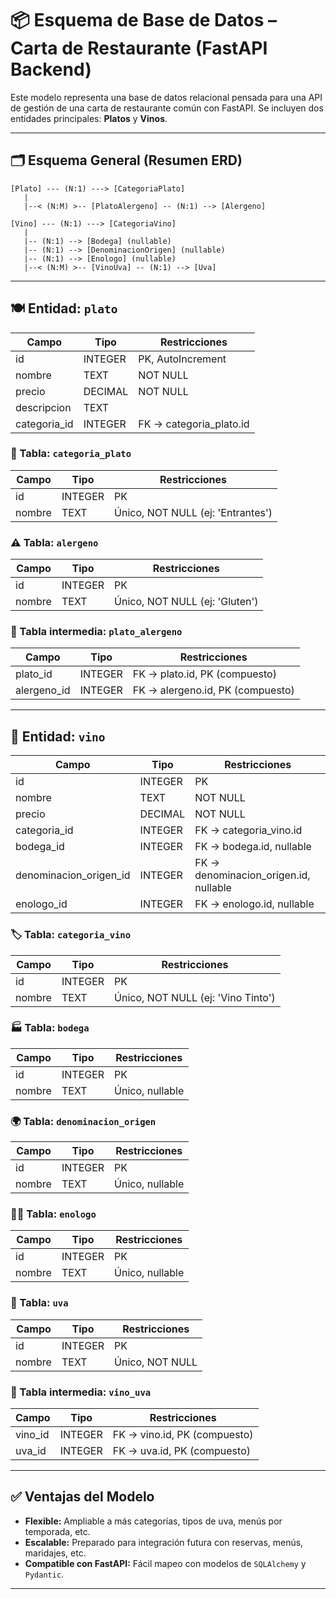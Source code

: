 
# 📦 Esquema de Base de Datos – Carta de Restaurante (FastAPI Backend)

Este modelo representa una base de datos relacional pensada para una API de gestión de una carta de restaurante común con FastAPI. Se incluyen dos entidades principales: **Platos** y **Vinos**.

---

## 🗂️ Esquema General (Resumen ERD)

```text
[Plato] --- (N:1) ---> [CategoriaPlato]
   |
   |--< (N:M) >-- [PlatoAlergeno] -- (N:1) --> [Alergeno]

[Vino] --- (N:1) ---> [CategoriaVino]
   |
   |-- (N:1) --> [Bodega] (nullable)
   |-- (N:1) --> [DenominacionOrigen] (nullable)
   |-- (N:1) --> [Enologo] (nullable)
   |--< (N:M) >-- [VinoUva] -- (N:1) --> [Uva]
```

---

## 🍽️ Entidad: `plato`

| Campo        | Tipo        | Restricciones           |
|--------------|-------------|--------------------------|
| id           | INTEGER     | PK, AutoIncrement        |
| nombre       | TEXT        | NOT NULL                 |
| precio       | DECIMAL     | NOT NULL                 |
| descripcion  | TEXT        |                          |
| categoria_id | INTEGER     | FK → categoria_plato.id  |

### 📁 Tabla: `categoria_plato`

| Campo   | Tipo    | Restricciones |
|---------|---------|---------------|
| id      | INTEGER | PK            |
| nombre  | TEXT    | Único, NOT NULL (ej: 'Entrantes') |

### ⚠️ Tabla: `alergeno`

| Campo   | Tipo    | Restricciones |
|---------|---------|---------------|
| id      | INTEGER | PK            |
| nombre  | TEXT    | Único, NOT NULL (ej: 'Gluten') |

### 🔗 Tabla intermedia: `plato_alergeno`

| Campo       | Tipo    | Restricciones                      |
|-------------|---------|-----------------------------------|
| plato_id    | INTEGER | FK → plato.id, PK (compuesto)      |
| alergeno_id | INTEGER | FK → alergeno.id, PK (compuesto)   |

---

## 🍷 Entidad: `vino`

| Campo                  | Tipo    | Restricciones                         |
|------------------------|---------|--------------------------------------|
| id                     | INTEGER | PK                                   |
| nombre                 | TEXT    | NOT NULL                             |
| precio                 | DECIMAL | NOT NULL                             |
| categoria_id           | INTEGER | FK → categoria_vino.id               |
| bodega_id              | INTEGER | FK → bodega.id, nullable             |
| denominacion_origen_id | INTEGER | FK → denominacion_origen.id, nullable|
| enologo_id             | INTEGER | FK → enologo.id, nullable            |

### 🏷️ Tabla: `categoria_vino`

| Campo   | Tipo    | Restricciones |
|---------|---------|---------------|
| id      | INTEGER | PK            |
| nombre  | TEXT    | Único, NOT NULL (ej: 'Vino Tinto') |

### 🏭 Tabla: `bodega`

| Campo   | Tipo    | Restricciones |
|---------|---------|---------------|
| id      | INTEGER | PK            |
| nombre  | TEXT    | Único, nullable |

### 🌍 Tabla: `denominacion_origen`

| Campo   | Tipo    | Restricciones |
|---------|---------|---------------|
| id      | INTEGER | PK            |
| nombre  | TEXT    | Único, nullable |

### 👨‍🔬 Tabla: `enologo`

| Campo   | Tipo    | Restricciones |
|---------|---------|---------------|
| id      | INTEGER | PK            |
| nombre  | TEXT    | Único, nullable |

### 🍇 Tabla: `uva`

| Campo   | Tipo    | Restricciones |
|---------|---------|---------------|
| id      | INTEGER | PK            |
| nombre  | TEXT    | Único, NOT NULL |

### 🔗 Tabla intermedia: `vino_uva`

| Campo    | Tipo    | Restricciones                    |
|----------|---------|----------------------------------|
| vino_id  | INTEGER | FK → vino.id, PK (compuesto)     |
| uva_id   | INTEGER | FK → uva.id, PK (compuesto)      |

---

## ✅ Ventajas del Modelo

- **Flexible:** Ampliable a más categorías, tipos de uva, menús por temporada, etc.
- **Escalable:** Preparado para integración futura con reservas, menús, maridajes, etc.
- **Compatible con FastAPI:** Fácil mapeo con modelos de `SQLAlchemy` y `Pydantic`.

---
